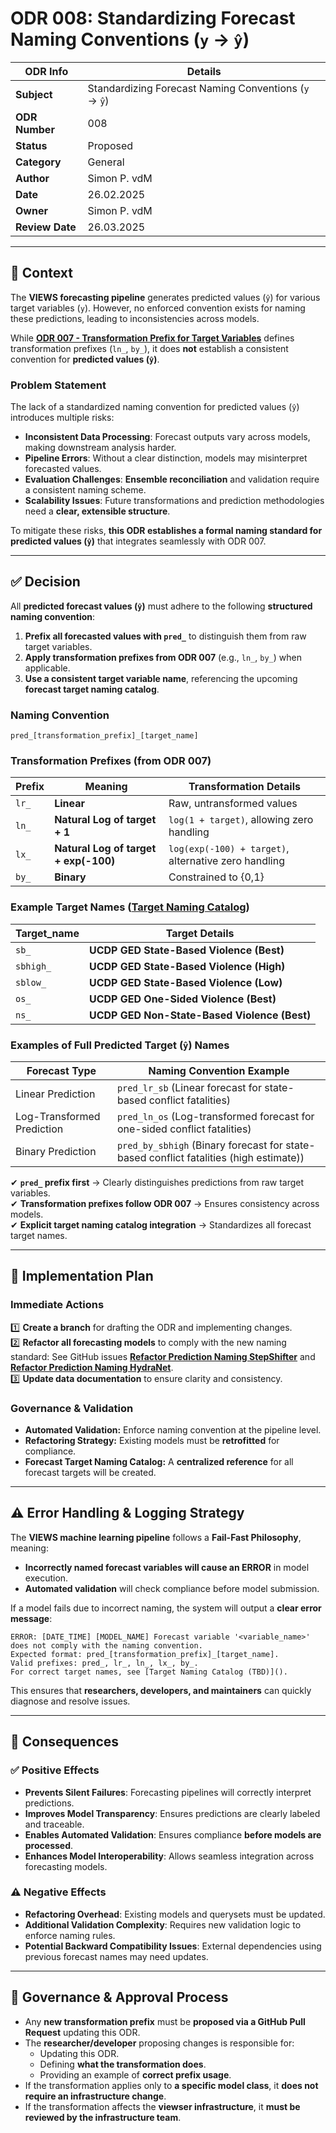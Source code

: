 # ODR 008: Standardizing Forecast Naming Conventions (`y` → `ŷ`)  

| ODR Info        | Details |
|----------------|---------|
| **Subject**    | Standardizing Forecast Naming Conventions (`y` → `ŷ`) |
| **ODR Number** | 008 |
| **Status**     | Proposed |
| **Category**   | General |
| **Author**     | Simon P. vdM |
| **Date**       | 26.02.2025 |
| **Owner**      | Simon P. vdM |
| **Review Date**| 26.03.2025 |

---

## 📌 Context  

The **VIEWS forecasting pipeline** generates predicted values (`ŷ`) for various target variables (`y`). However, no enforced convention exists for naming these predictions, leading to inconsistencies across models.  

While **[ODR 007 - Transformation Prefix for Target Variables](https://github.com/views-platform/docs/blob/main/ODRs/general_007__transformation_prefix_for_target.md)** defines transformation prefixes (`ln_`, `by_`), it does **not** establish a consistent convention for **predicted values (`ŷ`)**.  

### **Problem Statement**  
The lack of a standardized naming convention for predicted values (`ŷ`) introduces multiple risks:  
- **Inconsistent Data Processing**: Forecast outputs vary across models, making downstream analysis harder.  
- **Pipeline Errors**: Without a clear distinction, models may misinterpret forecasted values.  
- **Evaluation Challenges**: **Ensemble reconciliation** and validation require a consistent naming scheme.  
- **Scalability Issues**: Future transformations and prediction methodologies need a **clear, extensible structure**.  

To mitigate these risks, **this ODR establishes a formal naming standard for predicted values (`ŷ`)** that integrates seamlessly with ODR 007.  

---

## ✅ Decision  

All **predicted forecast values (`ŷ`)** must adhere to the following **structured naming convention**:  
1. **Prefix all forecasted values with `pred_`** to distinguish them from raw target variables.  
2. **Apply transformation prefixes from ODR 007** (e.g., `ln_`, `by_`) when applicable.  
3. **Use a consistent target variable name**, referencing the upcoming **forecast target naming catalog**.  

### **Naming Convention**  
```plaintext
pred_[transformation_prefix]_[target_name]
```

### **Transformation Prefixes (from ODR 007)**  
| Prefix | Meaning | Transformation Details |
|--------|---------|------------------------|
| `lr_` | **Linear** | Raw, untransformed values |
| `ln_` | **Natural Log of target + 1** | `log(1 + target)`, allowing zero handling |
| `lx_` | **Natural Log of target + exp(-100)** | `log(exp(-100) + target)`, alternative zero handling |
| `by_` | **Binary** | Constrained to {0,1} |

### **Example Target Names ([Target Naming Catalog](https://github.com/views-platform/docs/blob/main/Organizational%20Guides/taget_naming_catalog.md))**  
| Target_name | Target Details |  
|-------------|---------------|  
| `sb_` | **UCDP GED State-Based Violence (Best)** |  
| `sbhigh_` | **UCDP GED State-Based Violence (High)** |  
| `sblow_` | **UCDP GED State-Based Violence (Low)** |  
| `os_` | **UCDP GED One-Sided Violence (Best)** |  
| `ns_` | **UCDP GED Non-State-Based Violence (Best)** |  

### **Examples of Full Predicted Target (`ŷ`) Names**  
| Forecast Type  | Naming Convention Example |
|---------------|-------------------------|
| Linear Prediction | `pred_lr_sb` (Linear forecast for state-based conflict fatalities) |
| Log-Transformed Prediction | `pred_ln_os` (Log-transformed forecast for one-sided conflict fatalities) |
| Binary Prediction | `pred_by_sbhigh` (Binary forecast for state-based conflict fatalities (high estimate)) |

✔ **`pred_` prefix first** → Clearly distinguishes predictions from raw target variables.  
✔ **Transformation prefixes follow ODR 007** → Ensures consistency across models.  
✔ **Explicit target naming catalog integration** → Standardizes all forecast target names.  

---

## 🔧 Implementation Plan  

### **Immediate Actions**  
1️⃣ **Create a branch** for drafting the ODR and implementing changes.  
2️⃣ **Refactor all forecasting models** to comply with the new naming standard: See GitHub issues **[Refactor Prediction Naming StepShifter](...)** and **[Refactor Prediction Naming HydraNet](...)**.  
3️⃣ **Update data documentation** to ensure clarity and consistency.  

### **Governance & Validation**  
- **Automated Validation:** Enforce naming convention at the pipeline level.  
- **Refactoring Strategy:** Existing models must be **retrofitted** for compliance.  
- **Forecast Target Naming Catalog:** A **centralized reference** for all forecast targets will be created.  

---

## ⚠ Error Handling & Logging Strategy  

The **VIEWS machine learning pipeline** follows a **Fail-Fast Philosophy**, meaning:  
- **Incorrectly named forecast variables will cause an ERROR** in model execution.  
- **Automated validation** will check compliance before model submission.  

If a model fails due to incorrect naming, the system will output a **clear error message**:  
```plaintext
ERROR: [DATE_TIME] [MODEL_NAME] Forecast variable '<variable_name>' does not comply with the naming convention.
Expected format: pred_[transformation_prefix]_[target_name].
Valid prefixes: pred_, lr_, ln_, lx_, by_.
For correct target names, see [Target Naming Catalog (TBD)]().
```
This ensures that **researchers, developers, and maintainers** can quickly diagnose and resolve issues.  

---

## 📌 Consequences  

### **✅ Positive Effects**  
- **Prevents Silent Failures**: Forecasting pipelines will correctly interpret predictions.  
- **Improves Model Transparency**: Ensures predictions are clearly labeled and traceable.  
- **Enables Automated Validation**: Ensures compliance **before models are processed**.  
- **Enhances Model Interoperability**: Allows seamless integration across forecasting models.  

### **⚠ Negative Effects**  
- **Refactoring Overhead**: Existing models and querysets must be updated.  
- **Additional Validation Complexity**: Requires new validation logic to enforce naming rules.  
- **Potential Backward Compatibility Issues**: External dependencies using previous forecast names may need updates.  

---

## 🔄 Governance & Approval Process  

- Any **new transformation prefix** must be **proposed via a GitHub Pull Request** updating this ODR.  
- The **researcher/developer** proposing changes is responsible for:  
  - Updating this ODR.  
  - Defining **what the transformation does**.  
  - Providing an example of **correct prefix usage**.  
- If the transformation applies only to **a specific model class**, it **does not require an infrastructure change**.  
- If the transformation affects the **viewser infrastructure**, it **must be reviewed by the infrastructure team**.  


